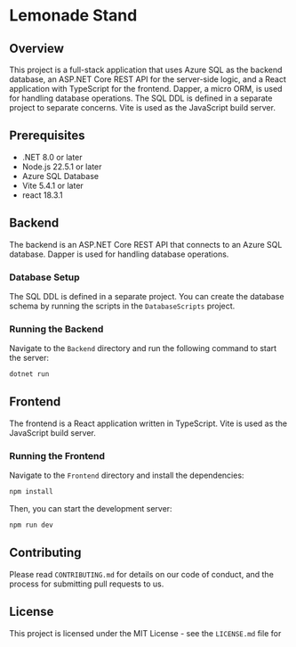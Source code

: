 # Lemonade Stand


## Overview

This project is a full-stack application that uses Azure SQL as the backend database, an ASP.NET Core REST API for the server-side logic, and a React application with TypeScript for the frontend. Dapper, a micro ORM, is used for handling database operations. The SQL DDL is defined in a separate project to separate concerns. Vite is used as the JavaScript build server.

## Prerequisites

- .NET 8.0 or later
- Node.js 22.5.1 or later
- Azure SQL Database
- Vite 5.4.1 or later
- react 18.3.1

## Backend

The backend is an ASP.NET Core REST API that connects to an Azure SQL database. Dapper is used for handling database operations.

### Database Setup

The SQL DDL is defined in a separate project. You can create the database schema by running the scripts in the `DatabaseScripts` project.

### Running the Backend

Navigate to the `Backend` directory and run the following command to start the server:

```bash
dotnet run
```

## Frontend

The frontend is a React application written in TypeScript. Vite is used as the JavaScript build server.

### Running the Frontend

Navigate to the `Frontend` directory and install the dependencies:

```bash
npm install
```

Then, you can start the development server:

```bash
npm run dev
```

## Contributing

Please read `CONTRIBUTING.md` for details on our code of conduct, and the process for submitting pull requests to us.

## License

This project is licensed under the MIT License - see the `LICENSE.md` file for
